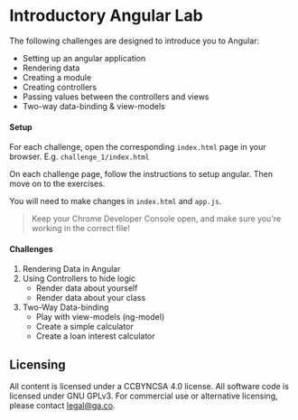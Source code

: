 # Introductory Angular Lab

The following challenges are designed to introduce you to Angular:
* Setting up an angular application
* Rendering data
* Creating a module
* Creating controllers
* Passing values between the controllers and views
* Two-way data-binding & view-models

#### Setup
For each challenge, open the corresponding `index.html` page in your browser. E.g. `challenge_1/index.html`

On each challenge page, follow the instructions to setup angular. Then move on to the exercises.

You will need to make changes in `index.html` and `app.js`.

> Keep your Chrome Developer Console open, and make sure you're working in the correct file!

#### Challenges
1. Rendering Data in Angular
2. Using Controllers to hide logic
    * Render data about yourself
    * Render data about your class
3. Two-Way Data-binding
    * Play with view-models (ng-model)
    * Create a simple calculator
    * Create a loan interest calculator



## Licensing
All content is licensed under a CC­BY­NC­SA 4.0 license.
All software code is licensed under GNU GPLv3. For commercial use or alternative licensing, please contact legal@ga.co.
